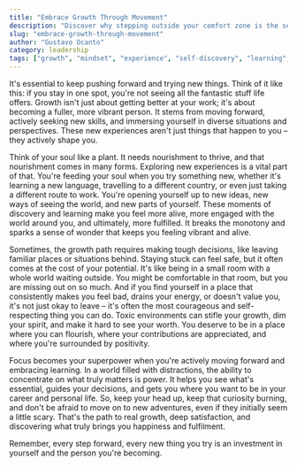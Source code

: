 ```yaml
---
title: "Embrace Growth Through Movement"
description: "Discover why stepping outside your comfort zone is the secret to personal and professional growth."
slug: "embrace-growth-through-movement"
author: "Gustavo Ocanto"
category: leadership
tags: ["growth", "mindset", "experience", "self-discovery", "learning", "curiosity", "discovery"]
---
```

It's essential to keep pushing forward and trying new things. Think of it like this: if you stay in one spot, you're not seeing all the fantastic stuff life offers. Growth isn't just about getting better at your work; it's about becoming a fuller, more vibrant person. It stems from moving forward, actively seeking new skills, and immersing yourself in diverse situations and perspectives. These new experiences aren't just things that happen to you – they actively shape you.

Think of your soul like a plant. It needs nourishment to thrive, and that nourishment comes in many forms. Exploring new experiences is a vital part of that. You're feeding your soul when you try something new, whether it's learning a new language, travelling to a different country, or even just taking a different route to work. You're opening yourself up to new ideas, new ways of seeing the world, and new parts of yourself. These moments of discovery and learning make you feel more alive, more engaged with the world around you, and ultimately, more fulfilled. It breaks the monotony and sparks a sense of wonder that keeps you feeling vibrant and alive.

Sometimes, the growth path requires making tough decisions, like leaving familiar places or situations behind. Staying stuck can feel safe, but it often comes at the cost of your potential. It's like being in a small room with a whole world waiting outside. You might be comfortable in that room, but you are missing out on so much. And if you find yourself in a place that consistently makes you feel bad, drains your energy, or doesn't value you, it's not just okay to leave – it's often the most courageous and self-respecting thing you can do. Toxic environments can stifle your growth, dim your spirit, and make it hard to see your worth. You deserve to be in a place where you can flourish, where your contributions are appreciated, and where you're surrounded by positivity.

Focus becomes your superpower when you're actively moving forward and embracing learning. In a world filled with distractions, the ability to concentrate on what truly matters is power. It helps you see what's essential, guides your decisions, and gets you where you want to be in your career and personal life. So, keep your head up, keep that curiosity burning, and don't be afraid to move on to new adventures, even if they initially seem a little scary. That's the path to real growth, deep satisfaction, and discovering what truly brings you happiness and fulfilment.

Remember, every step forward, every new thing you try is an investment in yourself and the person you're becoming.